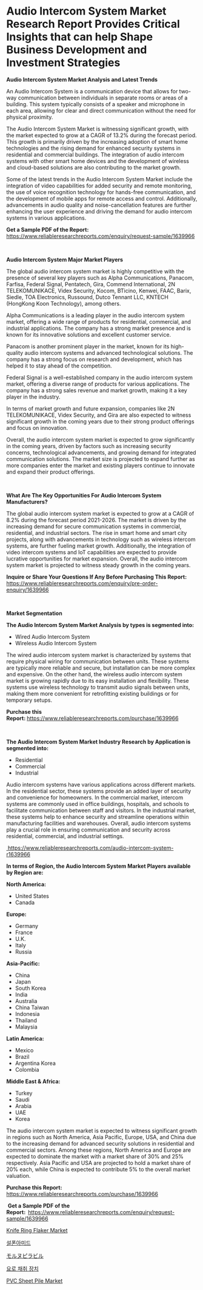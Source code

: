 <p><h1>Audio Intercom System Market Research Report Provides Critical Insights that can help Shape Business Development and Investment Strategies</h1></p><p><strong>Audio Intercom System Market Analysis and Latest Trends</strong></p>
<p><p>An Audio Intercom System is a communication device that allows for two-way communication between individuals in separate rooms or areas of a building. This system typically consists of a speaker and microphone in each area, allowing for clear and direct communication without the need for physical proximity.</p><p>The Audio Intercom System Market is witnessing significant growth, with the market expected to grow at a CAGR of 13.2% during the forecast period. This growth is primarily driven by the increasing adoption of smart home technologies and the rising demand for enhanced security systems in residential and commercial buildings. The integration of audio intercom systems with other smart home devices and the development of wireless and cloud-based solutions are also contributing to the market growth.</p><p>Some of the latest trends in the Audio Intercom System Market include the integration of video capabilities for added security and remote monitoring, the use of voice recognition technology for hands-free communication, and the development of mobile apps for remote access and control. Additionally, advancements in audio quality and noise-cancellation features are further enhancing the user experience and driving the demand for audio intercom systems in various applications.</p></p>
<p><strong>Get a Sample PDF of the Report:&nbsp;</strong> <a href="https://www.reliableresearchreports.com/enquiry/request-sample/1639966">https://www.reliableresearchreports.com/enquiry/request-sample/1639966</a></p>
<p>&nbsp;</p>
<p><strong>Audio Intercom System Major Market Players</strong></p>
<p><p>The global audio intercom system market is highly competitive with the presence of several key players such as Alpha Communications, Panacom, Farfisa, Federal Signal, Pentatech, Gira, Commend International, 2N TELEKOMUNIKACE, Videx Security, Kocom, BTicino, Kenwei, FAAC, Barix, Siedle, TOA Electronics, Russound, Dutco Tennant LLC, KNTECH (HongKong Koon Technology), among others.</p><p>Alpha Communications is a leading player in the audio intercom system market, offering a wide range of products for residential, commercial, and industrial applications. The company has a strong market presence and is known for its innovative solutions and excellent customer service.</p><p>Panacom is another prominent player in the market, known for its high-quality audio intercom systems and advanced technological solutions. The company has a strong focus on research and development, which has helped it to stay ahead of the competition.</p><p>Federal Signal is a well-established company in the audio intercom system market, offering a diverse range of products for various applications. The company has a strong sales revenue and market growth, making it a key player in the industry.</p><p>In terms of market growth and future expansion, companies like 2N TELEKOMUNIKACE, Videx Security, and Gira are also expected to witness significant growth in the coming years due to their strong product offerings and focus on innovation.</p><p>Overall, the audio intercom system market is expected to grow significantly in the coming years, driven by factors such as increasing security concerns, technological advancements, and growing demand for integrated communication solutions. The market size is projected to expand further as more companies enter the market and existing players continue to innovate and expand their product offerings.</p></p>
<p>&nbsp;</p>
<p><strong>What Are The Key Opportunities For Audio Intercom System Manufacturers?</strong></p>
<p><p>The global audio intercom system market is expected to grow at a CAGR of 8.2% during the forecast period 2021-2026. The market is driven by the increasing demand for secure communication systems in commercial, residential, and industrial sectors. The rise in smart home and smart city projects, along with advancements in technology such as wireless intercom systems, are further fueling market growth. Additionally, the integration of video intercom systems and IoT capabilities are expected to provide lucrative opportunities for market expansion. Overall, the audio intercom system market is projected to witness steady growth in the coming years.</p></p>
<p><strong>Inquire or Share Your Questions If Any Before Purchasing This Report:</strong> <a href="https://www.reliableresearchreports.com/enquiry/pre-order-enquiry/1639966">https://www.reliableresearchreports.com/enquiry/pre-order-enquiry/1639966</a></p>
<p>&nbsp;</p>
<p><strong>Market Segmentation</strong></p>
<p><strong>The Audio Intercom System Market Analysis by types is segmented into:</strong></p>
<p><ul><li>Wired Audio Intercom System</li><li>Wireless Audio Intercom System</li></ul></p>
<p><p>The wired audio intercom system market is characterized by systems that require physical wiring for communication between units. These systems are typically more reliable and secure, but installation can be more complex and expensive. On the other hand, the wireless audio intercom system market is growing rapidly due to its easy installation and flexibility. These systems use wireless technology to transmit audio signals between units, making them more convenient for retrofitting existing buildings or for temporary setups.</p></p>
<p><strong>Purchase this Report:&nbsp;</strong><a href="https://www.reliableresearchreports.com/purchase/1639966">https://www.reliableresearchreports.com/purchase/1639966</a></p>
<p>&nbsp;</p>
<p><strong>The Audio Intercom System Market Industry Research by Application is segmented into:</strong></p>
<p><ul><li>Residential</li><li>Commercial</li><li>Industrial</li></ul></p>
<p><p>Audio intercom systems have various applications across different markets. In the residential sector, these systems provide an added layer of security and convenience for homeowners. In the commercial market, intercom systems are commonly used in office buildings, hospitals, and schools to facilitate communication between staff and visitors. In the industrial market, these systems help to enhance security and streamline operations within manufacturing facilities and warehouses. Overall, audio intercom systems play a crucial role in ensuring communication and security across residential, commercial, and industrial settings.</p></p>
<p><a href="https://www.reliableresearchreports.com/audio-intercom-system-r1639966">&nbsp;https://www.reliableresearchreports.com/audio-intercom-system-r1639966</a></p>
<p><strong>In terms of Region, the Audio Intercom System Market Players available by Region are:</strong></p>
<p>
    <p> <strong> North America: </strong>
        <ul>
            <li>United States</li>
            <li>Canada</li>
        </ul>
        </p> 
    <p> <strong> Europe: </strong>
        <ul>
            <li>Germany</li>
            <li>France</li>
            <li>U.K.</li>
            <li>Italy</li>
            <li>Russia</li>
        </ul>
        </p> 
    <p> <strong> Asia-Pacific: </strong>
        <ul>
            <li>China</li>
            <li>Japan</li>
            <li>South Korea</li>
            <li>India</li>
            <li>Australia</li>
            <li>China Taiwan</li>
            <li>Indonesia</li>
            <li>Thailand</li>
            <li>Malaysia</li>
        </ul>
        </p> 
    <p> <strong> Latin America: </strong>
        <ul>
            <li>Mexico</li>
            <li>Brazil</li>
            <li>Argentina Korea</li>
            <li>Colombia</li>
        </ul>
        </p> 
    <p> <strong> Middle East & Africa: </strong>
        <ul>
            <li>Turkey</li>
            <li>Saudi</li>
            <li>Arabia</li>
            <li>UAE</li>
            <li>Korea</li>
        </ul>
    </p>
    </p>
<p><p>The audio intercom system market is expected to witness significant growth in regions such as North America, Asia Pacific, Europe, USA, and China due to the increasing demand for advanced security solutions in residential and commercial sectors. Among these regions, North America and Europe are expected to dominate the market with a market share of 30% and 25% respectively. Asia Pacific and USA are projected to hold a market share of 20% each, while China is expected to contribute 5% to the overall market valuation.</p></p>
<p><strong>Purchase this Report: </strong><a href="https://www.reliableresearchreports.com/purchase/1639966">https://www.reliableresearchreports.com/purchase/1639966</a></p>
<p>&nbsp;<strong>Get a Sample PDF of the Report:&nbsp;&nbsp;</strong><a href="https://www.reliableresearchreports.com/enquiry/request-sample/1639966">https://www.reliableresearchreports.com/enquiry/request-sample/1639966</a></p>
<p><strong></strong></p>
<p><p><a href="https://github.com/kufem1/Market-Research-Report-List-2/blob/main/knife-ring-flaker-market.md">Knife Ring Flaker Market</a></p><p><a href="https://github.com/vsap75a286l/Market-Research-Report-List-1/blob/main/691907734576.md">설폰아미드</a></p><p><a href="https://github.com/mcbeesbxa270/Market-Research-Report-List-1/blob/main/216007538259.md">モルヌピラビル</a></p><p><a href="https://github.com/Maeennan456456/Market-Research-Report-List-1/blob/main/118283734577.md">요로 채취 장치</a></p><p><a href="https://issuu.com/reportprime-2/docs/pvc-sheet-pile-market-size-2030.pptx">PVC Sheet Pile Market</a></p></p>